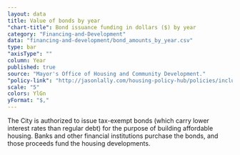 ```yaml
---
layout: data
title: Value of bonds by year
"chart-title": Bond issuance funding in dollars ($) by year
category: "Financing-and-Development"
data: "financing-and-development/bond_amounts_by_year.csv"
type: bar
"axisType": ""
column: Year
published: true
source: "Mayor's Office of Housing and Community Development."
"policy-link": "http://jasonlally.com/housing-policy-hub/policies/inclusionary-housing/"
scale: "5"
colors: YlGn
yFormat: "$,"
---
```


The City is authorized to issue tax-exempt bonds (which carry lower interest rates than regular debt) for the purpose of building affordable housing. Banks and other financial institutions purchase the bonds, and those proceeds fund the housing developments.
